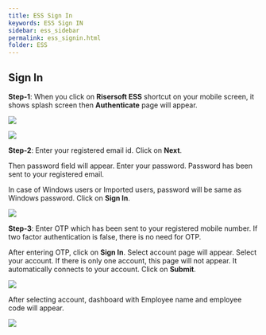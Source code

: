 ```yaml
---
title: ESS Sign In
keywords: ESS Sign IN
sidebar: ess_sidebar
permalink: ess_signin.html
folder: ESS
---
```





## Sign In

**Step-1**: When you click on **Risersoft ESS** shortcut on your mobile screen, it shows splash screen then **Authenticate** page will appear.

![](http://docs.risersoft.com/ess/ImagesExt/image8_0.jpg)

![](http://docs.risersoft.com/ess/ImagesExt/image8_1.jpg)

**Step-2**: Enter your registered email id. Click on **Next**.

Then password field will appear. Enter your password. Password has been sent to your registered email. 

In case of Windows users or Imported users, password will be same as Windows password. Click on **Sign In**.

![](http://docs.risersoft.com/ess/ImagesExt/image8_2.jpg)

**Step-3**: Enter OTP which has been sent to your registered mobile number. If two factor authentication is false, there is no need for OTP.

After entering OTP, click on **Sign In**. Select account page will appear. Select your account.  If there is only one account, this page will not appear. 
It automatically connects to your account. Click on **Submit**.

![](http://docs.risersoft.com/ess/ImagesExt/image8_3.jpg)

After selecting account, dashboard with Employee name and employee code will appear.

![](http://docs.risersoft.com/ess/ImagesExt/image8_4.jpg)
